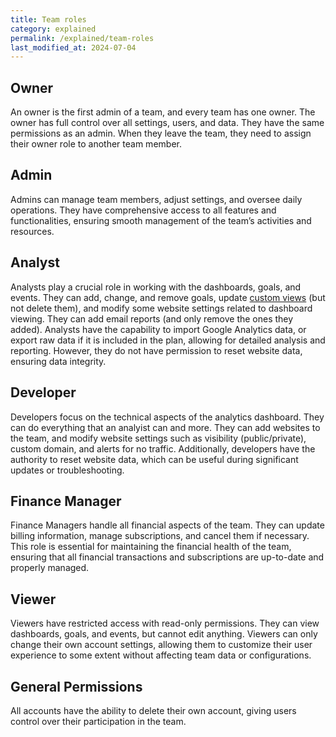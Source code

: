 ```yaml
---
title: Team roles
category: explained
permalink: /explained/team-roles
last_modified_at: 2024-07-04
---
```


## Owner

An owner is the first admin of a team, and every team has one owner. The owner has full control over all settings, users, and data. They have the same permissions as an admin. When they leave the team, they need to assign their owner role to another team member.

## Admin

Admins can manage team members, adjust settings, and oversee daily operations. They have comprehensive access to all features and functionalities, ensuring smooth management of the team’s activities and resources.

## Analyst

Analysts play a crucial role in working with the dashboards, goals, and events. They can add, change, and remove goals, update [custom views](/custom-views) (but not delete them), and modify some website settings related to dashboard viewing. They can add email reports (and only remove the ones they added). Analysts have the capability to import Google Analytics data, or export raw data if it is included in the plan, allowing for detailed analysis and reporting. However, they do not have permission to reset website data, ensuring data integrity.

## Developer

Developers focus on the technical aspects of the analytics dashboard. They can do everything that an analyist can and more. They can add websites to the team, and modify website settings such as visibility (public/private), custom domain, and alerts for no traffic. Additionally, developers have the authority to reset website data, which can be useful during significant updates or troubleshooting.

## Finance Manager

Finance Managers handle all financial aspects of the team. They can update billing information, manage subscriptions, and cancel them if necessary. This role is essential for maintaining the financial health of the team, ensuring that all financial transactions and subscriptions are up-to-date and properly managed.

## Viewer

Viewers have restricted access with read-only permissions. They can view dashboards, goals, and events, but cannot edit anything. Viewers can only change their own account settings, allowing them to customize their user experience to some extent without affecting team data or configurations.

## General Permissions

All accounts have the ability to delete their own account, giving users control over their participation in the team.
